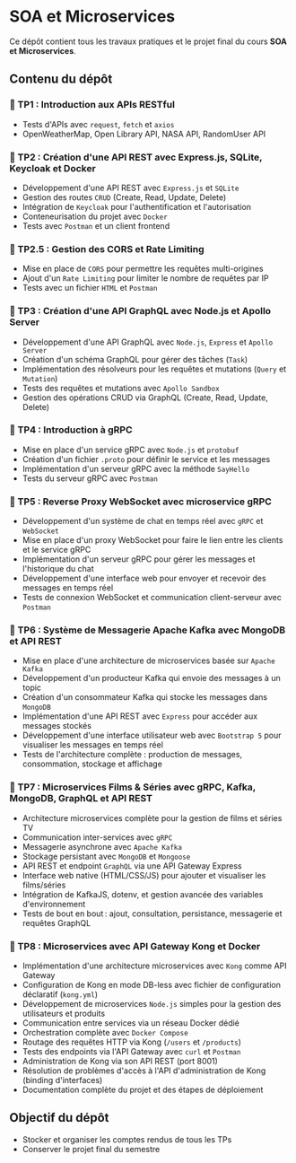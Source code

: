 # SOA et Microservices

Ce dépôt contient tous les travaux pratiques et le projet final du cours **SOA et Microservices**.

## Contenu du dépôt

### 📂 TP1 : Introduction aux APIs RESTful
- Tests d'APIs avec `request`, `fetch` et `axios`
- OpenWeatherMap, Open Library API, NASA API, RandomUser API

### 📂 TP2 : Création d'une API REST avec Express.js, SQLite, Keycloak et Docker
- Développement d'une API REST avec `Express.js` et `SQLite`
- Gestion des routes `CRUD` (Create, Read, Update, Delete)
- Intégration de `Keycloak` pour l'authentification et l'autorisation
- Conteneurisation du projet avec `Docker`
- Tests avec `Postman` et un client frontend

### 📂 TP2.5 : Gestion des CORS et Rate Limiting
- Mise en place de `CORS` pour permettre les requêtes multi-origines
- Ajout d'un `Rate Limiting` pour limiter le nombre de requêtes par IP
- Tests avec un fichier `HTML` et `Postman`

### 📂 TP3 : Création d'une API GraphQL avec Node.js et Apollo Server
- Développement d'une API GraphQL avec `Node.js`, `Express` et `Apollo Server`
- Création d'un schéma GraphQL pour gérer des tâches (`Task`)
- Implémentation des résolveurs pour les requêtes et mutations (`Query` et `Mutation`)
- Tests des requêtes et mutations avec `Apollo Sandbox`
- Gestion des opérations CRUD via GraphQL (Create, Read, Update, Delete)

### 📂 TP4 : Introduction à gRPC
- Mise en place d'un service gRPC avec `Node.js` et `protobuf`
- Création d'un fichier `.proto` pour définir le service et les messages
- Implémentation d'un serveur gRPC avec la méthode `SayHello`
- Tests du serveur gRPC avec `Postman`

### 📂 TP5 : Reverse Proxy WebSocket avec microservice gRPC
- Développement d'un système de chat en temps réel avec `gRPC` et `WebSocket`
- Mise en place d'un proxy WebSocket pour faire le lien entre les clients et le service gRPC
- Implémentation d'un serveur gRPC pour gérer les messages et l'historique du chat
- Développement d'une interface web pour envoyer et recevoir des messages en temps réel
- Tests de connexion WebSocket et communication client-serveur avec `Postman`

### 📂 TP6 : Système de Messagerie Apache Kafka avec MongoDB et API REST
- Mise en place d'une architecture de microservices basée sur `Apache Kafka`
- Développement d'un producteur Kafka qui envoie des messages à un topic
- Création d'un consommateur Kafka qui stocke les messages dans `MongoDB`
- Implémentation d'une API REST avec `Express` pour accéder aux messages stockés
- Développement d'une interface utilisateur web avec `Bootstrap 5` pour visualiser les messages en temps réel
- Tests de l'architecture complète : production de messages, consommation, stockage et affichage

### 📂 TP7 : Microservices Films & Séries avec gRPC, Kafka, MongoDB, GraphQL et API REST
- Architecture microservices complète pour la gestion de films et séries TV
- Communication inter-services avec `gRPC`
- Messagerie asynchrone avec `Apache Kafka`
- Stockage persistant avec `MongoDB` et `Mongoose`
- API REST et endpoint `GraphQL` via une API Gateway Express
- Interface web native (HTML/CSS/JS) pour ajouter et visualiser les films/séries
- Intégration de KafkaJS, dotenv, et gestion avancée des variables d'environnement
- Tests de bout en bout : ajout, consultation, persistance, messagerie et requêtes GraphQL

### 📂 TP8 : Microservices avec API Gateway Kong et Docker
- Implémentation d'une architecture microservices avec `Kong` comme API Gateway
- Configuration de Kong en mode DB-less avec fichier de configuration déclaratif (`kong.yml`)
- Développement de microservices `Node.js` simples pour la gestion des utilisateurs et produits
- Communication entre services via un réseau Docker dédié
- Orchestration complète avec `Docker Compose`
- Routage des requêtes HTTP via Kong (`/users` et `/products`)
- Tests des endpoints via l'API Gateway avec `curl` et `Postman`
- Administration de Kong via son API REST (port 8001)
- Résolution de problèmes d'accès à l'API d'administration de Kong (binding d'interfaces)
- Documentation complète du projet et des étapes de déploiement

## Objectif du dépôt
- Stocker et organiser les comptes rendus de tous les TPs
- Conserver le projet final du semestre
